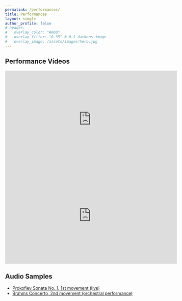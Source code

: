 ```yaml
---
permalink: /performances/
title: Performances
layout: single
author_profile: false
# header:
#   overlay_color: "#000"
#   overlay_filter: "0.35" # 0–1 darkens image
#   overlay_image: /assets/images/hero.jpg
---
```


## Performance Videos
<div class="video">
  <iframe width="560" height="315"
    src="https://www.youtube.com/embed/VIDEO_ID_1"
    title="Bach Chaconne — Live Performance"
    frameborder="0"
    allow="accelerometer; autoplay; clipboard-write; encrypted-media; gyroscope; picture-in-picture"
    allowfullscreen loading="lazy">
  </iframe>
</div>

<div class="video">
  <iframe width="560" height="315"
    src="https://www.youtube.com/embed/VIDEO_ID_2"
    title="Tchaikovsky Concerto — Excerpt"
    frameborder="0"
    allow="accelerometer; autoplay; clipboard-write; encrypted-media; gyroscope; picture-in-picture"
    allowfullscreen loading="lazy">
  </iframe>
</div>

## Audio Samples
- [Prokofiev Sonata No. 1, 1st movement (live)](media/sample.mp3)
- [Brahms Concerto, 2nd movement (orchestral performance)](media/sample2.mp3)